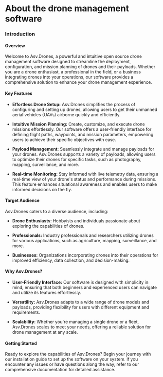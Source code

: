 # About the drone management software

### Introduction

#### Overview

Welcome to Asv.Drones, a powerful and intuitive open source drone management software designed to streamline the deployment, configuration, and mission planning of drones and their payloads. Whether you are a drone enthusiast, a professional in the field, or a business integrating drones into your operations, our software provides a comprehensive solution to enhance your drone management experience.

#### Key Features

- **Effortless Drone Setup:** Asv.Drones simplifies the process of configuring and setting up drones, allowing users to get their unmanned aerial vehicles (UAVs) airborne quickly and efficiently.

- **Intuitive Mission Planning:** Create, customize, and execute drone missions effortlessly. Our software offers a user-friendly interface for defining flight paths, waypoints, and mission parameters, empowering users to achieve their specific objectives with ease.

- **Payload Management:** Seamlessly integrate and manage payloads for your drones. Asv.Drones supports a variety of payloads, allowing users to optimize their drones for specific tasks, such as photography, mapping, surveillance, and more.

- **Real-time Monitoring:** Stay informed with live telemetry data, ensuring a real-time view of your drone's status and performance during missions. This feature enhances situational awareness and enables users to make informed decisions on the fly.

#### Target Audience

Asv.Drones caters to a diverse audience, including:

- **Drone Enthusiasts:** Hobbyists and individuals passionate about exploring the capabilities of drones.

- **Professionals:** Industry professionals and researchers utilizing drones for various applications, such as agriculture, mapping, surveillance, and more.

- **Businesses:** Organizations incorporating drones into their operations for improved efficiency, data collection, and decision-making.

#### Why Asv.Drones?

- **User-Friendly Interface:** Our software is designed with simplicity in mind, ensuring that both beginners and experienced users can navigate and utilize its features effortlessly.

- **Versatility:** Asv.Drones adapts to a wide range of drone models and payloads, providing flexibility for users with different equipment and requirements.

- **Scalability:** Whether you're managing a single drone or a fleet, Asv.Drones scales to meet your needs, offering a reliable solution for drone management at any scale.

#### Getting Started

Ready to explore the capabilities of Asv.Drones? Begin your journey with our installation guide to set up the software on your system. If you encounter any issues or have questions along the way, refer to our comprehensive documentation for detailed assistance.